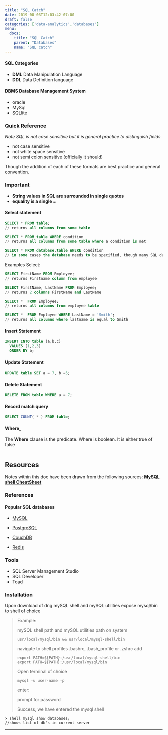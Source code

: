 ```yaml
---
title: "SQL Catch"
date: 2019-08-03T12:03:42-07:00
draft: false
categories: ['data-analytics','databases']
menu:
  docs:
    title: "SQL Catch"
    parent: "Databases"
    name: "SQL catch"
---
```



#### SQL Categories

-   **DML** Data Manipulation Language
-   **DDL** Data Definition language

#### DBMS Database Management System

-   oracle
-   MySql
-   SQLlite

### Quick Reference

_Note SQL is not case sensitive but it is general practice to distinguish fields_

-   not case sensitive
-   not white space sensitive
-   not semi colon sensitive (officially it should)

Though the addition of each of these formats are best practice and general convention.

### Important

-   **String values in SQL are surrounded in single quotes**
-   **equality is a single =**

#### Select statement

```SQL
SELECT * FROM table;
// returns all columns from some table

SELECT * FROM table WHERE condition
// returns all columns from some table where a condition is met

SELECT * FROM database.table WHERE condition
// in some cases the database needs to be specified, though many SQL databases server have default databases that a query will be aplied to
```

Examples Select:

```SQL
SELECT FirstName FROM Employee;
// returns Firstname column from employee

SELECT FirstName, LastName FROM Employee;
// returns 2 columns FirstName and LastName

SELECT *  FROM Employee;
// returns all columns from employee table

SELECT *  FROM Employee WHERE LastName = 'Smith';
// returns all columns where lastname is equal to Smith
```

#### **Insert Statement**

```SQL
INSERT INTO table (a,b,c)
  VALUES (1,2,3)
  ORDER BY b;
```

#### **Update Statement**

```SQL
UPDATE table SET a = 7, b =5;
```

#### **Delete Statement**

```SQL
DELETE FROM table WHERE a = 7;
```

#### **Record match query**

```SQL
SELECT COUNT( * ) FROM table;
```

#### **Where\_**

The **Where** clause is the predicate. Where is boolean. It is either true of false

```SQL

```

## Resources

Notes within this doc have been drawn from the following sources:
[**MySQL shell CheatSheet**](https://gist.github.com/hofmannsven/9164408)

### References

#### Popular SQL databases

-   [MySQL](https://www.mysql.com/)
-   [PostgreSQL](https://www.postgresql.org/)

-   [CouchDB](https://couchdb.apache.org/)
-   [Redis](https://redis.io/)


### Tools

-   SQL Server Management Studio
-   SQL Developer
-   Toad




### Installation

Upon download of dng mySQL shell and mySQL utilities expose mysql/bin to shell of choice

> Example:
>
> mySQL shell path and mySQL utilities path on system
>
>     usr/local/mysql/bin && usr/local/mysql-shell/bin
>
> navigate to shell profiles .bashrc, .bash_profile or .zshrc add
>
>     export PATH=${PATH}:/usr/local/mysql-shell/bin
>     export PATH=${PATH}:/usr/local/mysql/bin
>
> Open terminal of choice
>
>     mysql -u user-name -p
>
> enter:
>
> prompt for password
>
> Success, we have entered the mysql shell

    > shell mysql show databases;
    //shows list of db's in current server



* * *


